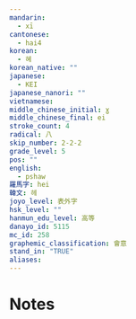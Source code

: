 ```yaml
---
mandarin:
  - xī
cantonese:
  - hai4
korean:
  - 혜
korean_native: ""
japanese:
  - KEI
japanese_nanori: ""
vietnamese:
middle_chinese_initial: ɣ
middle_chinese_final: ei
stroke_count: 4
radical: 八
skip_number: 2-2-2
grade_level: 5
pos: ""
english:
  - pshaw
羅馬字: hei
韓文: 헤
joyo_level: 表外字
hsk_level: ""
hanmun_edu_level: 高等
danayo_id: 5115
mc_id: 258
graphemic_classification: 會意
stand_in: "TRUE"
aliases:
---
```


# Notes
